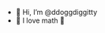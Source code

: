 - 👋 Hi, I’m @ddoggdiggitty
- 👀 I love math 💖


<!---
- 🌱 I’m currently learning 
- 💞️ I’m looking to collaborate on ...
- 📫 How to reach me ...
--->


<!---
ddoggdiggitty/ddoggdiggitty is a ✨ special ✨ repository because its `README.md` (this file) appears on your GitHub profile.
You can click the Preview link to take a look at your changes.
--->
